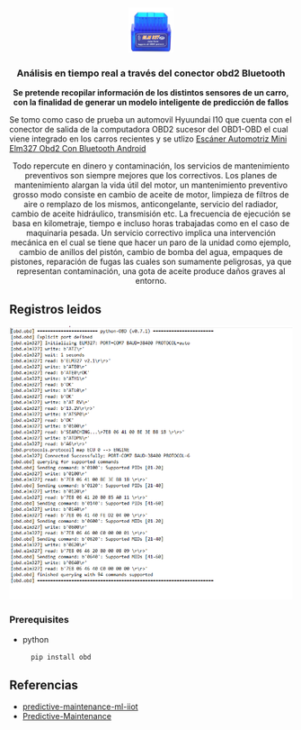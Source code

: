 



<!-- PROJECT LOGO -->
<br />
<p align="center">
  <a href="https://github.com/othneildrew/Best-README-Template">
    <img src="images/obd_bt.PNG" alt="Logo" width="80" height="80">
  </a>

  <h3 align="center">Análisis en tiempo real a través del conector obd2 Bluetooth</h3>

  <p align="center">
    <b> Se pretende recopilar información de los distintos sensores de un carro, con la finalidad de generar un modelo inteligente de predicción de fallos</b>
  </p>




Se tomo como caso de prueba un automovil Hyuundai I10 que cuenta con el conector de salida de la computadora OBD2 sucesor del OBD1-OBD el cual viene integrado en los carros recientes y se utlizo [Escáner Automotriz Mini Elm327 Obd2 Con Bluetooth Android](https://articulo.mercadolibre.com.mx/MLM-801989741-escaner-automotriz-mini-elm327-obd2-con-bluetooth-android-_JM?quantity=1)

<bl/>
  <p align="center">
Todo repercute en dinero y contaminación, los servicios de mantenimiento preventivos son siempre mejores que los correctivos.
 Los planes de mantenimiento alargan la vida útil del motor, un mantenimiento preventivo grosso modo consiste en cambio de aceite de motor, limpieza de filtros de aire o remplazo de los mismos, anticongelante, servicio del radiador, cambio de aceite hidráulico, transmisión etc. La frecuencia de ejecución se basa en kilometraje, tiempo e incluso horas trabajadas como en el caso de maquinaria pesada.
 Un servicio correctivo implica una intervención mecánica en el cual se tiene que hacer un paro de la unidad como ejemplo, cambio de anillos del pistón, cambio de bomba del agua, empaques de pistones, reparación de fugas las cuales son sumamente peligrosas, ya que representan contaminación, una gota de aceite produce daños graves al entorno.
  

</p>

<!-- ABOUT THE PROJECT -->
## Registros leidos

[![Product Name Screen Shot][product-screenshot]](https://example.com)


### Prerequisites
* python
  ```sh
    pip install obd
  ```
<!-- ACKNOWLEDGEMENTS -->
## Referencias
* [predictive-maintenance-ml-iiot](https://www.kaggle.com/billstuart/predictive-maintenance-ml-iiot)
* [Predictive-Maintenance](https://gallery.azure.ai/Experiment/Predictive-Maintenance-Step-1-of-3-data-preparation-and-feature-engineering-2)




<!-- IMAGENES -->
[product-screenshot]: images/obd_1.PNG
